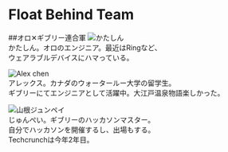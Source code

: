 # Float Behind Team
##オロ✕ギブリー連合軍
![かたしん](https://dl.dropboxusercontent.com/s/bfcy5rf31aezl7k/1800415_715733438508234_3418186593766196886_n.jpg?dl=0)  
かたしん。オロのエンジニア。最近はRingなど、<br>ウェアラブルデバイスにハマっている。

![Alex chen](https://dl.dropboxusercontent.com/s/c6zd4qhn2egg5v8/10868051_10203622102018521_8404347818546859804_n.jpg?dl=0)  
アレックス。カナダのウォータールー大学の留学生。<br>ギブリーにてエンジニアとして活躍中。大江戸温泉物語楽しかった。

![山根ジュンペイ](https://dl.dropboxusercontent.com/s/v7c1hqo8z03cl8v/11934979_10153631572194662_2377866645470755756_n-1.jpg?dl=0)  
じゅんぺい。ギブリーのハッカソンマスター。<br>自分でハッカソンを開催するし、出場もする。<br>Techcrunchは今年2年目。
